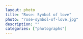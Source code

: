 ```yaml
---   
layout: photo
title: "Rose: Symbol of love"
photo: "rose-symbol-of-love.jpg"
description: ""
categories: ["photographs"]
---
```

